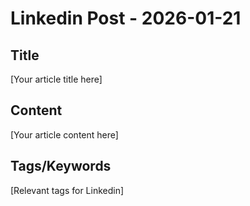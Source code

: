 # Linkedin Post - 2026-01-21

## Title
[Your article title here]

## Content
[Your article content here]

## Tags/Keywords
[Relevant tags for Linkedin]
